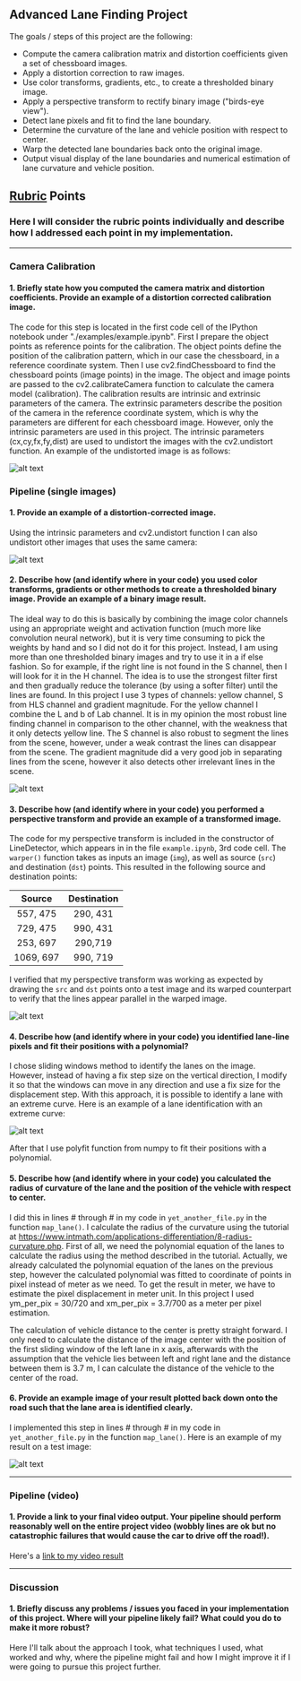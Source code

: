 ## Advanced Lane Finding Project

The goals / steps of this project are the following:

* Compute the camera calibration matrix and distortion coefficients given a set of chessboard images.
* Apply a distortion correction to raw images.
* Use color transforms, gradients, etc., to create a thresholded binary image.
* Apply a perspective transform to rectify binary image ("birds-eye view").
* Detect lane pixels and fit to find the lane boundary.
* Determine the curvature of the lane and vehicle position with respect to center.
* Warp the detected lane boundaries back onto the original image.
* Output visual display of the lane boundaries and numerical estimation of lane curvature and vehicle position.

[//]: # (Image References)

[image1]: ./examples/undistort_output.png "Undistorted"
[image2]: ./examples/-00446_s_undist.png "Road Transformed"
[image3]: ./examples/binary_combo_example.png "Binary Example"
[image4]: ./examples/warped_straight_lines.png "Warp Example"
[image5]: ./examples/color_fit_lines.png "Fit Visual"
[image6]: ./examples/example_output.png "Output"
[video1]: ./test_videos_output/project_video.mp4 "Video"

## [Rubric](https://review.udacity.com/#!/rubrics/571/view) Points

### Here I will consider the rubric points individually and describe how I addressed each point in my implementation.  

---

### Camera Calibration

#### 1. Briefly state how you computed the camera matrix and distortion coefficients. Provide an example of a distortion corrected calibration image.

The code for this step is located in the first code cell of the IPython notebook under "./examples/example.ipynb". First I prepare the object points as reference points for the calibration. The object points define the position
of the calibration pattern, which in our case the chessboard, in a reference coordinate system. Then I use cv2.findChessboard to find the chessboard points (image points) in the image. The object and image points are passed to
the cv2.calibrateCamera function to calculate the camera model (calibration). The calibration results are intrinsic and extrinsic parameters of the camera. The extrinsic parameters describe the position of the camera in the
reference coordinate system, which is why the parameters are different for each chessboard image. However, only the intrinsic parameters are used in this project. The intrinsic parameters (cx,cy,fx,fy,dist) are used to undistort
the images with the cv2.undistort function. An example of the undistorted image is as follows:

![alt text][image1]

### Pipeline (single images)

#### 1. Provide an example of a distortion-corrected image.

Using the intrinsic parameters and cv2.undistort function I can also undistort other images that uses the same camera:

![alt text][image2]

#### 2. Describe how (and identify where in your code) you used color transforms, gradients or other methods to create a thresholded binary image.  Provide an example of a binary image result.

The ideal way to do this is basically by combining the image color channels using an appropriate weight and activation function (much more like convolution neural network), but it is very time consuming to pick the weights by hand
and so I did not do it for this project. Instead, I am using more than one thresholded binary images and try to use it in a if else fashion. So for example, if the right line is not found in the S channel, then I will look for it
in the H channel. The idea is to use the strongest filter first and then gradually reduce the tolerance (by using a softer filter) until the lines are found. In this project I use 3 types of channels: yellow channel, S from HLS
channel and gradient magnitude. For the yellow channel I combine the L and b of Lab channel. It is in my opinion the most robust line finding channel in comparison to the other channel, with the weakness that it only detects yellow
line. The S channel is also robust to segment the lines from the scene, however, under a weak contrast the lines can disappear from the scene. The gradient magnitude did a very good job in separating lines from the scene, however
it also detects other irrelevant lines in the scene.

![alt text][image3]

#### 3. Describe how (and identify where in your code) you performed a perspective transform and provide an example of a transformed image.

The code for my perspective transform is included in the constructor of LineDetector, which appears in in the file `example.ipynb`, 3rd code cell.
The `warper()` function takes as inputs an image (`img`), as well as source (`src`) and destination (`dst`) points. This resulted in the following source and destination points:

| Source        | Destination   | 
|:-------------:|:-------------:| 
| 557, 475      | 290, 431      | 
| 729, 475      | 990, 431      |
| 253, 697      | 290,719       |
| 1069, 697     | 990, 719      |

I verified that my perspective transform was working as expected by drawing the `src` and `dst` points onto a test image and its warped counterpart to verify that the lines appear parallel in the warped image.

![alt text][image4]

#### 4. Describe how (and identify where in your code) you identified lane-line pixels and fit their positions with a polynomial?

I chose sliding windows method to identify the lanes on the image. However, instead of having a fix step size on the vertical direction, I modify it so that the windows can move in any direction and
use a fix size for the displacement step. With this approach, it is possible to identify a lane with an extreme curve. Here is an example of a lane identification with an extreme curve:

![alt text][image5]

After that I use polyfit function from numpy to fit their positions with a polynomial.

#### 5. Describe how (and identify where in your code) you calculated the radius of curvature of the lane and the position of the vehicle with respect to center.

I did this in lines # through # in my code in `yet_another_file.py` in the function `map_lane()`. I calculate the radius of the curvature using the tutorial at
https://www.intmath.com/applications-differentiation/8-radius-curvature.php. First of all, we need the polynomial equation of the lanes to calculate the radius using the method described in the tutorial. Actually, we already calculated
the polynomial equation of the lanes on the previous step, however the calculated polynomial was fitted to coordinate of points in pixel instead of meter as we need. To get the result in meter, we have to estimate the pixel displacement
in meter unit. In this project I used ym_per_pix = 30/720 and xm_per_pix = 3.7/700 as a meter per pixel estimation.

The calculation of vehicle distance to the center is pretty straight forward. I only need to calculate the distance of the image center with the position of the first sliding window of the left lane in x axis, afterwards with the
assumption that the vehicle lies between left and right lane and the distance between them is 3.7 m, I can calculate the distance of the vehicle to the center of the road.

#### 6. Provide an example image of your result plotted back down onto the road such that the lane area is identified clearly.

I implemented this step in lines # through # in my code in `yet_another_file.py` in the function `map_lane()`.  Here is an example of my result on a test image:

![alt text][image6]

---

### Pipeline (video)

#### 1. Provide a link to your final video output.  Your pipeline should perform reasonably well on the entire project video (wobbly lines are ok but no catastrophic failures that would cause the car to drive off the road!).

Here's a [link to my video result](./project_video.mp4)

---

### Discussion

#### 1. Briefly discuss any problems / issues you faced in your implementation of this project.  Where will your pipeline likely fail?  What could you do to make it more robust?

Here I'll talk about the approach I took, what techniques I used, what worked and why, where the pipeline might fail and how I might improve it if I were going to pursue this project further.  
